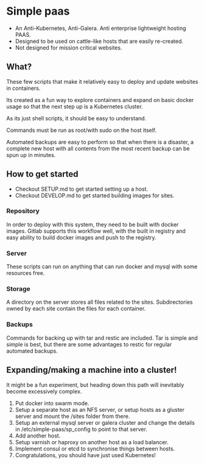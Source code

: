
# Simple paas

- An Anti-Kubernetes, Anti-Galera. Anti enterprise lightweight hosting PAAS.
- Designed to be used on cattle-like hosts that are easily re-created.
- Not designed for mission critical websites.

## What?

These few scripts that make it relatively easy to deploy and update websites in containers.

Its created as a fun way to explore containers and expand on basic docker usage so that the next step up is a Kubernetes cluster.

As its just shell scripts, it should be easy to understand.

Commands must be run as root/with sudo on the host itself.

Automated backups are easy to perform so that when there is a disaster, a complete new host with all contents from the most recent backup can be spun up in minutes.

## How to get started

- Checkout SETUP.md to get started setting up a host.
- Checkout DEVELOP.md to get started building images for sites.

### Repository

In order to deploy with this system, they need to be built with docker images. Gitlab supports this workflow well, with the built in registry and easy ability to build docker images and push to the registry.

### Server

These scripts can run on anything that can run docker and mysql with some resources free.

### Storage

A directory on the server stores all files related to the sites. Subdirectories owned by each site contain the files for each container.

### Backups

Commands for backing up with tar and restic are included. Tar is simple and simple is best, but there are some advantages to restic for regular automated backups.

## Expanding/making a machine into a cluster!

It might be a fun experiment, but heading down this path will inevitably become excessively complex.

1. Put docker into swarm mode.
2. Setup a separate host as an NFS server, or setup hosts as a gluster server and mount the /sites folder from there.
3. Setup an external mysql server or galera cluster and change the details in /etc/simple-paas/sp_config to point to that server.
4. Add another host.
5. Setup varnish or haproxy on another host as a load balancer.
6. Implement consul or etcd to synchronise things between hosts.
7. Congratulations, you should have just used Kubernetes!
